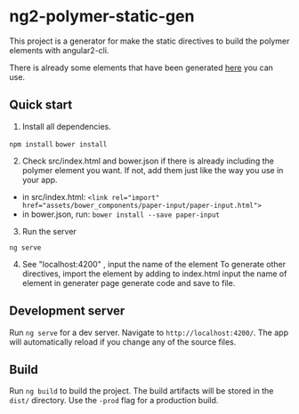 # ng2-polymer-static-gen

This project is a generator for make the static directives to build the polymer elements with angular2-cli.

There is already some elements that have been generated [here](https://github.com/hydraslay/ng2-polymer-static) you can use.

## Quick start

1. Install all dependencies.

`npm install`
`bower install`

2. Check src/index.html and bower.json if there is already including the polymer element you want.
  If not, add them just like the way you use in your app.
  
  - in src/index.html:
`<link rel="import" href="assets/bower_components/paper-input/paper-input.html">`
  - in bower.json, run:
`bower install --save paper-input`

3. Run the server

`ng serve`

4. See "localhost:4200" , input the name of the element 
To generate other directives, 
import the element by adding to index.html
input the name of element in generater page
generate code and save to file.

## Development server
Run `ng serve` for a dev server. Navigate to `http://localhost:4200/`. The app will automatically reload if you change any of the source files.

## Build

Run `ng build` to build the project. The build artifacts will be stored in the `dist/` directory. Use the `-prod` flag for a production build.

